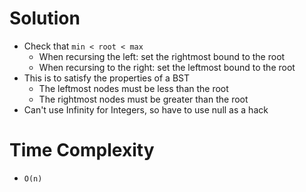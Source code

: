 # Solution
- Check that `min < root < max`
  - When recursing the left: set the rightmost bound to the root
  - When recursing to the right: set the leftmost bound to the root
- This is to satisfy the properties of a BST
  - The leftmost nodes must be less than the root
  - The rightmost nodes must be greater than the root
- Can't use Infinity for Integers, so have to use null as a hack
# Time Complexity
- `O(n)`
